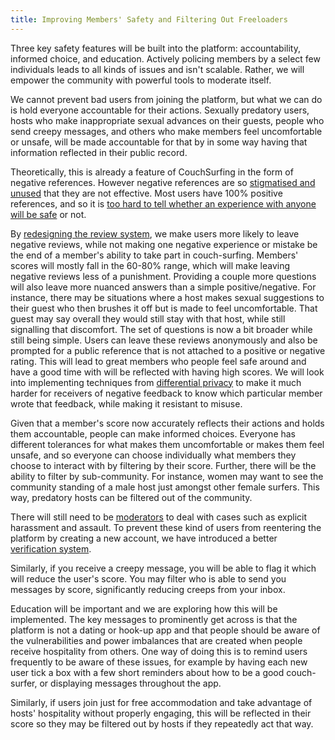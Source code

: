```yaml
---
title: Improving Members' Safety and Filtering Out Freeloaders
---
```


Three key safety features will be built into the platform: accountability, informed choice, and education. Actively policing members by a select few individuals leads to all kinds of issues and isn't scalable. Rather, we will empower the community with powerful tools to moderate itself.

We cannot prevent bad users from joining the platform, but what we can do is hold everyone accountable for their actions. Sexually predatory users, hosts who make inappropriate sexual advances on their guests, people who send creepy messages, and others who make members feel uncomfortable or unsafe, will be made accountable for that by in some way having that information reflected in their public record.

Theoretically, this is already a feature of CouchSurfing in the form of negative references. However negative references are so [stigmatised and unused](/issues/reviews) that they are not effective. Most users have 100% positive references, and so it is [too hard to tell whether an experience with anyone will be safe](/issues/creeps-and-freeloaders) or not.

By [redesigning the review system](/solutions/reviews), we make users more likely to leave negative reviews, while not making one negative experience or mistake be the end of a member's ability to take part in couch-surfing. Members' scores will mostly fall in the 60-80% range, which will make leaving negative reviews less of a punishment. Providing a couple more questions will also leave more nuanced answers than a simple positive/negative. For instance, there may be situations where a host makes sexual suggestions to their guest who then brushes it off but is made to feel uncomfortable. That guest may say overall they would still stay with that host, while still signalling that discomfort. The set of questions is now a bit broader while still being simple. Users can leave these reviews anonymously and also be prompted for a public reference that is not attached to a positive or negative rating. This will lead to great members who people feel safe around and have a good time with will be reflected with having high scores. We will look into implementing techniques from [differential privacy](https://en.wikipedia.org/wiki/Differential_privacy) to make it much harder for receivers of negative feedback to know which particular member wrote that feedback, while making it resistant to misuse.

Given that a member's score now accurately reflects their actions and holds them accountable, people can make informed choices. Everyone has different tolerances for what makes them uncomfortable or makes them feel unsafe, and so everyone can choose individually what members they choose to interact with by filtering by their score. Further, there will be the ability to filter by sub-community. For instance, women may want to see the community standing of a male host just amongst other female surfers. This way, predatory hosts can be filtered out of the community.

There will still need to be [moderators](/governance) to deal with cases such as explicit harassment and assault. To prevent these kind of users from reentering the platform by creating a new account, we have introduced a better [verification system](/solutions/communities-and-trust).

Similarly, if you receive a creepy message, you will be able to flag it which will reduce the user's score. You may filter who is able to send you messages by score, significantly reducing creeps from your inbox.

Education will be important and we are exploring how this will be implemented. The key messages to prominently get across is that the platform is not a dating or hook-up app and that people should be aware of the vulnerabilities and power imbalances that are created when people receive hospitality from others. One way of doing this is to remind users frequently to be aware of these issues, for example by having each new user tick a box with a few short reminders about how to be a good couch-surfer, or displaying messages throughout the app.

Similarly, if users join just for free accommodation and take advantage of hosts' hospitality without properly engaging, this will be reflected in their score so they may be filtered out by hosts if they repeatedly act that way.
